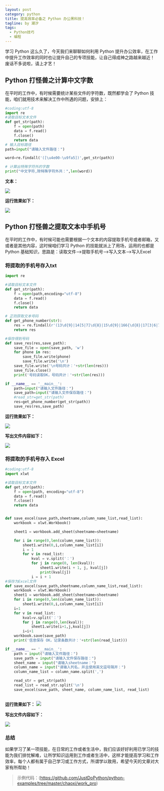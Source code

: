 ```yaml
---
layout: post
category: python
title: 提高效率必备之 Python 办公黑科技！
tagline: by 潮汐
tags:
  - Python技巧
  - 编程
---
```


学习 Python 这么久了，今天我们来聊聊如何利用 Python 提升办公效率，在工作中提升工作效率的同时也让提升自己的专项技能，让自己得成神之路越来越近！
废话不多说啦，请上才艺！

<!--more-->

## Python 打怪兽之计算中文字数

在平时的工作中，有时候需要统计某些文件的字符数，既然都学会了 Python 技能，咱们就用技术来解决工作中所遇的问题，安排上：
```python
#coding:utf-8
import re
#读取目标文本文件
def get_str(path):
    f = open(path)
    data = f.read()
    f.close()
    return data
# 输入目标路径
path=input("请输入文件路径：")

word=re.findall('([\u4e00-\u9fa5])',get_str(path))

# 计算出特殊字符外的字数
print("中文字符,除特殊字符外共：",len(word))

```
**文本：**

![](https://files.mdnice.com/user/6478/e296f0b6-e5af-4fe1-8fae-4011bc353475.png)


**运行效果如下：**

![](https://files.mdnice.com/user/6478/a4315ade-09b8-4b8a-897b-cda66602ca92.png)


## Python 打怪兽之提取文本中手机号

在平时的工作中，有时候可能也需要根据一个文本的内容提取手机号或者邮箱，又或者是其他内容，这时候咱们学习 Python 的技能就派上了用场，运用的也都是 Python 基础知识，思路是：读取文件-->提取手机号-->写入文本-->写入Excel

### 将提取的手机号存入txt

```python
import re

#读取目标文本文件
def get_str(path):
    f = open(path,encoding="utf-8")
    data = f.read()
    f.close()
    return data

# 正则获取文本号码
def get_phone_number(str):
    res = re.findall(r'(13\d{9}|14[5|7]\d{8}|15\d{9}|166{\d{8}|17[3|6|7]{\d{8}|18\d{9})', str)
    return res

#保存得到号码
def save_res(res,save_path):
    save_file = open(save_path, 'w')
    for phone in res:
        save_file.write(phone)
        save_file.write('\n')
    save_file.write('\n号码共计：'+str(len(res)))
    save_file.close()
    print('号码读取OK，号码共计：'+str(len(res)))

if __name__ == '__main__':
    path=input("请输入文件路径：")
    save_path=input("请输入文件保存路径：")
    #read_str=get_str(path)
    res=get_phone_number(get_str(path))
    save_res(res,save_path)
```
**运行效果如下：**

![](https://files.mdnice.com/user/6478/7c8ecbf2-347c-4e99-b909-f561e59ece32.png)

**写出文件内容如下：**

![](https://files.mdnice.com/user/6478/9c8e524f-f5fa-4021-982b-1702c2c1c888.png)

### 将提取的手机号存入 Excel

```python
#coding:utf-8
import xlwt

#读取目标文本文件
def get_str(path):
    f = open(path, encoding="utf-8")
    data = f.read()
    f.close()
    return data


def save_excel(save_path,sheetname,column_name_list,read_list):
    workbook = xlwt.Workbook()

    sheet1 = workbook.add_sheet(sheetname=sheetname)

    for i in range(0,len(column_name_list)):
        sheet1.write(0,i,column_name_list[i])
        i = 1
        for v in read_list:
            kval = v.split('：')
            for j in range(0, len(kval)):
                sheet1.write(i + 1, j, kval[j])
                print(kval[j])
            i = i + 1
#保存为Excel文件
def save_excel(save_path,sheetname,column_name_list,read_list):
    workbook = xlwt.Workbook()
    sheet1 = workbook.add_sheet(sheetname=sheetname)
    for i in range(0,len(column_name_list)):
        sheet1.write(0,i,column_name_list[i])
    i=1
    for v in read_list:
        kval=v.split('：')
        for j in range(0,len(kval)):
            sheet1.write(i+1,j,kval[j])
        i=i+1
    workbook.save(save_path)
    print('信息保存 OK，记录条数共计：'+str(len(read_list)))

if __name__ == '__main__':
    path = input("请输入文件路径：")
    save_path = input("请输入文件保存路径：")
    sheet_name = input("请输入sheetname：")
    column_name = input("请输入列名，并且使用英文逗号隔开：")
    column_name_list = column_name.split(',')

    read_str = get_str(path)
    read_list = read_str.split('\n')
    save_excel(save_path, sheet_name, column_name_list, read_list)
    
```
**运行效果如下：**
![](https://files.mdnice.com/user/6478/e8678e30-16c3-40be-b554-d954407eab68.png)

**写出文件内容如下：**

![](https://files.mdnice.com/user/6478/119389fa-054a-4ce8-97f7-09fe577e2671.png)

### 总结

如果学习了某一项技能，在日常的工作或者生活中，我们应该好好利用已学习的技能为我们排忧解难，让所学知识运用到工作或者生活中，这样才能提高学习和工作效率，每个人都有属于自己学习或工作方式，所谓学以致用，希望今天的文章对大家有所帮助！

> 示例代码：(https://github.com/JustDoPython/python-examples/tree/master/chaoxi/work_pro)
